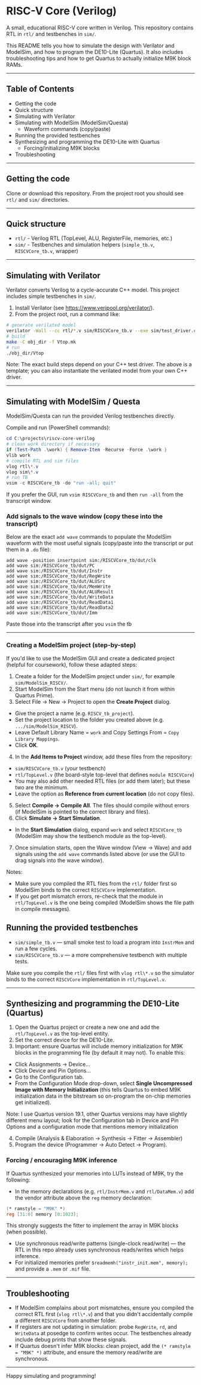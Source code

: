 # RISC-V Core (Verilog)

A small, educational RISC-V core written in Verilog. This repository contains RTL in `rtl/` and testbenches in `sim/`.

This README tells you how to simulate the design with Verilator and ModelSim, and how to program the DE10-Lite (Quartus). It also includes troubleshooting tips and how to get Quartus to actually initialize M9K block RAMs.

---

## Table of Contents

- Getting the code
- Quick structure
- Simulating with Verilator
- Simulating with ModelSim (ModelSim/Questa)
  - Waveform commands (copy/paste)
- Running the provided testbenches
- Synthesizing and programming the DE10-Lite with Quartus
  - Forcing/initializing M9K blocks
- Troubleshooting

---

## Getting the code

Clone or download this repository. From the project root you should see `rtl/` and `sim/` directories.

---

## Quick structure

- `rtl/` - Verilog RTL (TopLevel, ALU, RegisterFile, memories, etc.)
- `sim/` - Testbenches and simulation helpers (`simple_tb.v`, `RISCVCore_tb.v`, wrapper)

---

## Simulating with Verilator

Verilator converts Verilog to a cycle-accurate C++ model. This project includes simple testbenches in `sim/`.

1. Install Verilator (see https://www.veripool.org/verilator/).
2. From the project root, run a command like:

```bash
# generate verilated model
verilator -Wall --cc rtl/*.v sim/RISCVCore_tb.v --exe sim/test_driver.cpp
# build
make -C obj_dir -f Vtop.mk
# run
./obj_dir/Vtop
```

Note: The exact build steps depend on your C++ test driver. The above is a template; you can also instantiate the verilated model from your own C++ driver.

---

## Simulating with ModelSim / Questa

ModelSim/Questa can run the provided Verilog testbenches directly.

Compile and run (PowerShell commands):

```powershell
cd C:\projects\riscv-core-verilog
# clean work directory if necessary
if (Test-Path .\work) { Remove-Item -Recurse -Force .\work }
vlib work
# compile RTL and sim files
vlog rtl\*.v
vlog sim\*.v
# run TB
vsim -c RISCVCore_tb -do "run -all; quit"
```

If you prefer the GUI, run `vsim RISCVCore_tb` and then `run -all` from the transcript window.

### Add signals to the wave window (copy these into the transcript)

Below are the exact `add wave` commands to populate the ModelSim waveform with the most useful signals (copy/paste into the transcript or put them in a `.do` file):

```
add wave -position insertpoint sim:/RISCVCore_tb/dut/clk
add wave sim:/RISCVCore_tb/dut/PC
add wave sim:/RISCVCore_tb/dut/Instr
add wave sim:/RISCVCore_tb/dut/RegWrite
add wave sim:/RISCVCore_tb/dut/ALUSrc
add wave sim:/RISCVCore_tb/dut/MemWrite
add wave sim:/RISCVCore_tb/dut/ALUResult
add wave sim:/RISCVCore_tb/dut/WriteData
add wave sim:/RISCVCore_tb/dut/ReadData1
add wave sim:/RISCVCore_tb/dut/ReadData2
add wave sim:/RISCVCore_tb/dut/Imm
```

Paste those into the transcript after you `vsim` the tb

---

### Creating a ModelSim project (step-by-step)

If you'd like to use the ModelSim GUI and create a dedicated project (helpful for coursework), follow these adapted steps:

1. Create a folder for the ModelSim project under `sim/`, for example `sim/ModelSim_RISCV/`.
2. Start ModelSim from the Start menu (do not launch it from within Quartus Prime).
3. Select File → New → Project to open the **Create Project** dialog.
  - Give the project a name (e.g. `RISCV_tb_project`).
  - Set the project location to the folder you created above (e.g. `.../sim/ModelSim_RISCV`).
  - Leave Default Library Name = `work` and Copy Settings From = `Copy Library Mappings`.
  - Click **OK**.
4. In the **Add Items to Project** window, add these files from the repository:
  - `sim/RISCVCore_tb.v` (your testbench)
  - `rtl/TopLevel.v` (the board-style top-level that defines `module RISCVCore`)
  - You may also add other needed RTL files (or add them later); but these two are the minimum.
  - Leave the option as **Reference from current location** (do not copy files).
5. Select **Compile → Compile All**. The files should compile without errors (if ModelSim is pointed to the correct library and files).
6. Click **Simulate → Start Simulation**.
  - In the **Start Simulation** dialog, expand `work` and select `RISCVCore_tb` (ModelSim may show the testbench module as the top-level).
7. Once simulation starts, open the Wave window (View → Wave) and add signals using the `add wave` commands listed above (or use the GUI to drag signals into the wave window).

Notes:
- Make sure you compiled the RTL files from the `rtl/` folder first so ModelSim binds to the correct `RISCVCore` implementation.
- If you get port mismatch errors, re-check that the module in `rtl/TopLevel.v` is the one being compiled (ModelSim shows the file path in compile messages).


## Running the provided testbenches

- `sim/simple_tb.v` — small smoke test to load a program into `InstrMem` and run a few cycles.
- `sim/RISCVCore_tb.v` — a more comprehensive testbench with multiple tests.

Make sure you compile the `rtl/` files first with `vlog rtl\*.v` so the simulator binds to the correct `RISCVCore` implementation in `rtl/TopLevel.v`.

---

## Synthesizing and programming the DE10-Lite (Quartus)

1. Open the Quartus project or create a new one and add the `rtl/TopLevel.v` as the top-level entity.
2. Set the correct device for the DE10-Lite.
3. Important: ensure Quartus will include memory initialization for M9K blocks in the programming file (by default it may not). To enable this:

- Click Assignments → Device...
- Click Device and Pin Options...
- Go to the Configuration tab.
- From the Configuration Mode drop-down, select **Single Uncompressed Image with Memory Initialization** (this tells Quartus to embed M9K initialization data in the bitstream so on-program the on-chip memories get initialized). 

Note: I use Quartus version 19.1, other Quartus versions may have slightly different menu layout; look for the Configuration tab in Device and Pin Options and a configuration mode that mentions memory initialization

4. Compile (Analysis & Elaboration -> Synthesis -> Fitter -> Assembler)
5. Program the device (Programmer -> Auto Detect -> Program).

### Forcing / encouraging M9K inference

If Quartus synthesized your memories into LUTs instead of M9K, try the following:

- In the memory declarations (e.g. `rtl/InstrMem.v` and `rtl/DataMem.v`) add the vendor attribute above the `reg` memory declaration:

```verilog
(* ramstyle = "M9K" *)
reg [31:0] memory [0:1023];
```

This strongly suggests the fitter to implement the array in M9K blocks (when possible).

- Use synchronous read/write patterns (single-clock read/write) — the RTL in this repo already uses synchronous reads/writes which helps inference.
- For initialized memories prefer `$readmemh("instr_init.mem", memory);` and provide a `.mem` or `.mif` file.

---

## Troubleshooting

- If ModelSim complains about port mismatches, ensure you compiled the correct RTL first (`vlog rtl\*.v`) and that you didn't accidentally compile a different `RISCVCore` from another folder.
- If registers are not updating in simulation: probe `RegWrite`, `rd`, and `WriteData` at posedge to confirm writes occur. The testbenches already include debug prints that show these signals.
- If Quartus doesn't infer M9K blocks: clean project, add the `(* ramstyle = "M9K" *)` attribute, and ensure the memory read/write are synchronous.

---

Happy simulating and programming!